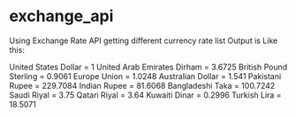 # exchange_api
Using Exchange Rate API getting  different  currency rate list
Output is Like this:


United States Dollar = 1
United Arab Emirates Dirham = 3.6725
British Pound Sterling = 0.9061
Europe Union = 1.0248
Australian Dollar = 1.541
Pakistani Rupee = 229.7084
Indian Rupee = 81.6068
Bangladeshi Taka = 100.7242
Saudi Riyal = 3.75
Qatari Riyal = 3.64
Kuwaiti Dinar = 0.2996
Turkish Lira = 18.5071
